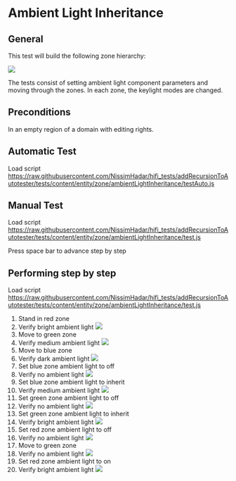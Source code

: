 # Ambient Light Inheritance
## General
This test will build the following zone hierarchy:

![](./hierarchy.png) 

The tests consist of setting ambient light component parameters and moving through the zones.  In each zone, the keylight modes are changed.

## Preconditions
In an empty region of a domain with editing rights.

## Automatic Test
Load script <https://raw.githubusercontent.com/NissimHadar/hifi_tests/addRecursionToAutotester/tests/content/entity/zone/ambientLightInheritance/testAuto.js>
## Manual Test
Load script <https://raw.githubusercontent.com/NissimHadar/hifi_tests/addRecursionToAutotester/tests/content/entity/zone/ambientLightInheritance/test.js>

Press space bar to advance step by step
## Performing step by step
Load script <https://raw.githubusercontent.com/NissimHadar/hifi_tests/addRecursionToAutotester/tests/content/entity/zone/ambientLightInheritance/test.js>

1. Stand in red zone
2. Verify bright ambient light
![](./ExpectedImage_00001.png) 
3. Move to green zone
4. Verify medium ambient light
![](./ExpectedImage_00002.png) 
5. Move to blue zone
6. Verify dark ambient light
![](./ExpectedImage_00003.png) 
7. Set blue zone ambient light to off
8. Verify no ambient light
![](./ExpectedImage_00004.png) 
9. Set blue zone ambient light to inherit
10. Verify medium ambient light
![](./ExpectedImage_00005.png) 
11. Set green zone ambient light to off
12. Verify no ambient light
![](./ExpectedImage_00006.png)
13. Set green zone ambient light to inherit
14. Verify bright ambient light
![](./ExpectedImage_00007.png) 
15. Set red zone ambient light to off
16. Verify no ambient light
![](./ExpectedImage_00008.png)
17. Move to green zone
18. Verify no ambient light
![](./ExpectedImage_00009.png)
19. Set red zone ambient light to on
20. Verify bright ambient light
![](./ExpectedImage_00010.png) 